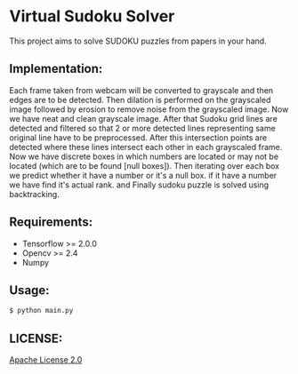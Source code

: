 # Virtual Sudoku Solver
This project aims to solve SUDOKU puzzles from papers in your hand.

## Implementation:
Each frame taken from webcam will be converted to grayscale and then edges are to be detected. Then dilation is performed on the grayscaled image followed by erosion to remove noise from the grayscaled image. Now we have neat and clean grayscale image. After that Sudoku grid lines are detected and filtered so that 2 or more detected lines representing same original line have to be preprocessed. After this intersection points are detected where these lines intersect each other in each grayscaled frame. Now we have discrete boxes in which numbers are located or may not be located (which are to be found [null boxes]). Then iterating over each box we predict whether it have a number or it's a null box. if it have a number we have find it's actual rank. and Finally sudoku puzzle is solved using backtracking.

## Requirements:
- Tensorflow >= 2.0.0
- Opencv >= 2.4
- Numpy

## Usage:
```bash
$ python main.py
```

## LICENSE:
<a href='https://github.com/saahiluppal/sudoku/blob/master/LICENSE'>Apache License 2.0</a>
